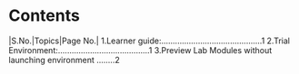 
# **Contents** 

|S.No.|Topics|Page No.|
1.Learner guide:............................................1
2.Trial Environment:........................................1
3.Preview Lab Modules without launching environment	........2
